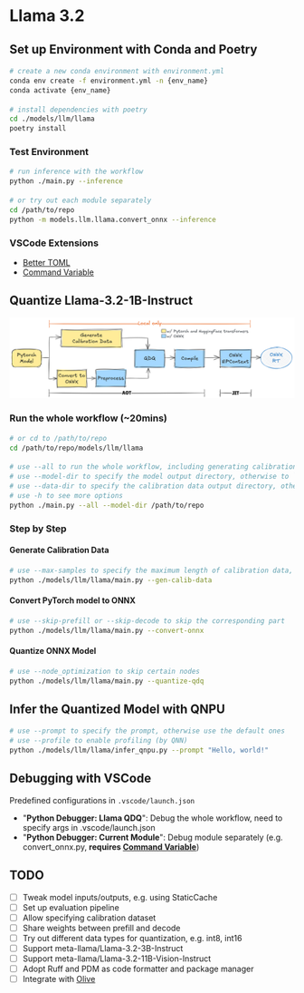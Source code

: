 # Llama 3.2

## Set up Environment with Conda and Poetry

```bash
# create a new conda environment with environment.yml
conda env create -f environment.yml -n {env_name}
conda activate {env_name}

# install dependencies with poetry
cd ./models/llm/llama
poetry install
```

### Test Environment

```bash
# run inference with the workflow
python ./main.py --inference

# or try out each module separately
cd /path/to/repo
python -m models.llm.llama.convert_onnx --inference
```

### VSCode Extensions

- [Better TOML](https://marketplace.visualstudio.com/items?itemName=bungcip.better-toml)
- [Command Variable](https://marketplace.visualstudio.com/items?itemName=rioj7.command-variable)

## Quantize Llama-3.2-1B-Instruct

![Llama Quantization Workflow](./llama_qda_workflow.png)

### Run the whole workflow (~20mins)

```bash
# or cd to /path/to/repo
cd /path/to/repo/models/llm/llama

# use --all to run the whole workflow, including generating calibration data, converting to ONNX, and quantizing
# use --model-dir to specify the model output directory, otherwise to `pwd`
# use --data-dir to specify the calibration data output directory, otherwise to `pwd`
# use -h to see more options
python ./main.py --all --model-dir /path/to/repo
```

### Step by Step

#### Generate Calibration Data

```bash
# use --max-samples to specify the maximum length of calibration data, default is 32
python ./models/llm/llama/main.py --gen-calib-data
```

#### Convert PyTorch model to ONNX

```bash
# use --skip-prefill or --skip-decode to skip the corresponding part
python ./models/llm/llama/main.py --convert-onnx
```

#### Quantize ONNX Model

```bash
# use --node_optimization to skip certain nodes
python ./models/llm/llama/main.py --quantize-qdq
```

## Infer the Quantized Model with QNPU

```bash
# use --prompt to specify the prompt, otherwise use the default ones
# use --profile to enable profiling (by QNN)
python ./models/llm/llama/infer_qnpu.py --prompt "Hello, world!"
```

## Debugging with VSCode

Predefined configurations in `.vscode/launch.json`

- "**Python Debugger: Llama QDQ**": Debug the whole workflow, need to specify args in .vscode/launch.json
- "**Python Debugger: Current Module**": Debug module separately (e.g. convert_onnx.py, **requires [Command Variable](#vscode-extensions)**)

## TODO

- [ ] Tweak model inputs/outputs, e.g. using StaticCache
- [ ] Set up evaluation pipeline
- [ ] Allow specifying calibration dataset
- [ ] Share weights between prefill and decode
- [ ] Try out different data types for quantization, e.g. int8, int16
- [ ] Support meta-llama/Llama-3.2-3B-Instruct
- [ ] Support meta-llama/Llama-3.2-11B-Vision-Instruct
- [ ] Adopt Ruff and PDM as code formatter and package manager
- [ ] Integrate with [Olive](https://github.com/microsoft/Olive/)
